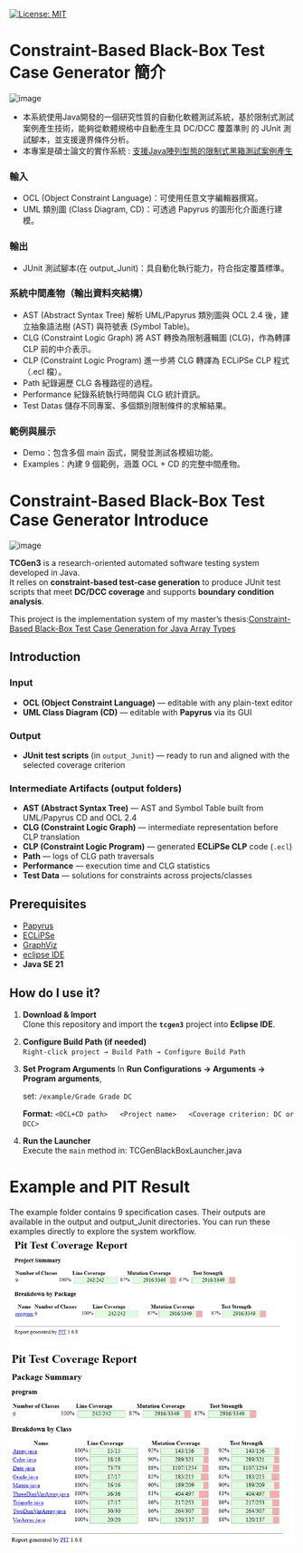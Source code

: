 [![License: MIT](https://img.shields.io/badge/License-MIT-green.svg)](LICENSE)
# Constraint-Based Black-Box Test Case Generator 簡介
<img width="561" height="201" alt="image" src="https://github.com/user-attachments/assets/95e84b29-3610-4fef-984d-c0f0205dedd3" />

- 本系統使用Java開發的一個研究性質的自動化軟體測試系統，基於限制式測試案例產生技術，能夠從軟體規格中自動產生具 DC/DCC 覆蓋準則 的 JUnit 測試腳本，並支援邊界條件分析。
- 本專案是碩士論文的實作系統 : [支援Java陣列型態的限制式黑箱測試案例產生](https://ndltd.ncl.edu.tw/cgi-bin/gs32/gsweb.cgi/ccd=rT2Se3/record?r1=1&h1=0)
### 輸入
- OCL (Object Constraint Language)：可使用任意文字編輯器撰寫。
- UML 類別圖 (Class Diagram, CD)：可透過 Papyrus 的圖形化介面進行建模。
### 輸出
- JUnit 測試腳本(在 output_Junit)：具自動化執行能力，符合指定覆蓋標準。
### 系統中間產物（輸出資料夾結構）
- AST (Abstract Syntax Tree)
  解析 UML/Papyrus 類別圖與 OCL 2.4 後，建立抽象語法樹 (AST) 與符號表 (Symbol Table)。
- CLG (Constraint Logic Graph)
  將 AST 轉換為限制邏輯圖 (CLG)，作為轉譯 CLP 前的中介表示。
- CLP (Constraint Logic Program)
  進一步將 CLG 轉譯為 ECLiPSe CLP 程式（.ecl 檔）。
- Path
  紀錄遍歷 CLG 各種路徑的過程。
- Performance
  紀錄系統執行時間與 CLG 統計資訊。
- Test Datas
  儲存不同專案、多個類別限制條件的求解結果。

### 範例與展示
- Demo：包含多個 main 函式，開發並測試各模組功能。
- Examples：內建 9 個範例，涵蓋 OCL + CD 的完整中間產物。

# Constraint-Based Black-Box Test Case Generator Introduce
<img width="561" height="201" alt="image" src="https://github.com/user-attachments/assets/95e84b29-3610-4fef-984d-c0f0205dedd3" />

**TCGen3** is a research-oriented automated software testing system developed in Java.  
It relies on **constraint-based test-case generation** to produce JUnit test scripts that meet **DC/DCC coverage** and supports **boundary condition analysis**.

This project is the implementation system of my master’s thesis:[Constraint-Based Black-Box Test Case Generation for Java Array Types](https://github.com/SamHseih/ocl-testcase-generator/edit/main/README.md)
## Introduction
### Input
- **OCL (Object Constraint Language)** — editable with any plain-text editor  
- **UML Class Diagram (CD)** — editable with **Papyrus** via its GUI
### Output
- **JUnit test scripts** (in `output_Junit`) — ready to run and aligned with the selected coverage criterion

### Intermediate Artifacts (output folders)
- **AST (Abstract Syntax Tree)** — AST and Symbol Table built from UML/Papyrus CD and OCL 2.4
- **CLG (Constraint Logic Graph)** — intermediate representation before CLP translation
- **CLP (Constraint Logic Program)** — generated **ECLiPSe CLP** code (`.ecl`)
- **Path** — logs of CLG path traversals
- **Performance** — execution time and CLG statistics
- **Test Data** — solutions for constraints across projects/classes

## Prerequisites
- [Papyrus](https://eclipse.dev/papyrus/) 
- [ECLiPSe](https://eclipseclp.org/)
- [GraphViz](https://graphviz.org/)
- [eclipse IDE](https://www.eclipse.org/)
- **Java SE 21**
## How do I use it?
1. **Download & Import**  
   Clone this repository and import the **`tcgen3`** project into **Eclipse IDE**.

2. **Configure Build Path (if needed)**  
   `Right-click project → Build Path → Configure Build Path`

3. **Set Program Arguments**
   In **Run Configurations → Arguments → Program arguments**,

   set: `/example/Grade Grade DC`

   **Format:**  `<OCL+CD path>   <Project name>   <Coverage criterion: DC or DCC>`

5. **Run the Launcher**  
Execute the `main` method in:
TCGenBlackBoxLauncher.java

# Example and PIT Result
The example folder contains 9 specification cases.
Their outputs are available in the output and output_Junit directories.
You can run these examples directly to explore the system workflow.
![Screenshot](output/PIT%20Result/Screenshot.png)
![Screenshot2](output/PIT%20Result/Screenshot_2.png)
